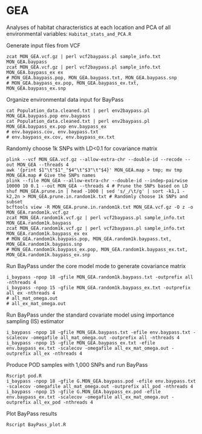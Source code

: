 # GEA

Analyses of habitat characteristics at each location and PCA of all environmental variables:
`Habitat_stats_and_PCA.R`

Generate input files from VCF
```
zcat MON_GEA.vcf.gz | perl vcf2baypass.pl sample_info.txt MON_GEA.baypass
zcat MON_GEA.vcf.gz | perl vcf2baypass.pl sample_info.txt MON_GEA.baypass_ex ex
# MON_GEA.baypass.pop, MON_GEA.baypass.txt, MON_GEA.baypass.snp
# MON_GEA.baypass_ex.pop, MON_GEA.baypass_ex.txt, MON_GEA.baypass_ex.snp
```

Organize environmental data input for BayPass
```
cat Population_data.cleaned.txt | perl env2baypass.pl MON_GEA.baypass.pop env.baypass
cat Population_data.cleaned.txt | perl env2baypass.pl MON_GEA.baypass_ex.pop env.baypass_ex
# env.baypass.cov, env.baypass.txt
# env.baypass_ex.cov, env.baypass_ex.txt
```

Randomly choose 1k SNPs with LD<0.1 for covariance matrix
```
plink --vcf MON_GEA.vcf.gz --allow-extra-chr --double-id --recode --out MON_GEA --threads 4
awk '{print $1"\t"$1"_"$4"\t"$3"\t"$4}' MON_GEA.map > tmp; mv tmp MON_GEA.map # Give the SNPs names
plink --file MON_GEA --allow-extra-chr --double-id --indep-pairwise 10000 10 0.1 --out MON_GEA --threads 4 # Prune the SNPs based on LD
shuf MON_GEA.prune.in | head -1000 | sed 's/_/\t/g' | sort -k1,1 -k2,2n > MON_GEA.prune.in.random1k.txt # Randomly choose 1k SNPs and subset
bcftools view -R MON_GEA.prune.in.random1k.txt MON_GEA.vcf.gz -O z -o MON_GEA.random1k.vcf.gz
zcat MON_GEA.random1k.vcf.gz | perl vcf2baypass.pl sample_info.txt MON_GEA.random1k.baypass
zcat MON_GEA.random1k.vcf.gz | perl vcf2baypass.pl sample_info.txt MON_GEA.random1k.baypass_ex ex
# MON_GEA.random1k.baypass.pop, MON_GEA.random1k.baypass.txt, MON_GEA.random1k.baypass.snp
# MON_GEA.random1k.baypass_ex.pop, MON_GEA.random1k.baypass_ex.txt, MON_GEA.random1k.baypass_ex.snp
```

Run BayPass under the core model mode to generate covariance matrix
```
i_baypass -npop 18 -gfile MON_GEA.random1k.baypass.txt -outprefix all -nthreads 4
i_baypass -npop 15 -gfile MON_GEA.random1k.baypass_ex.txt -outprefix all_ex -nthreads 4
# all_mat_omega.out
# all_ex_mat_omega.out
```

Run BayPass under the standard covariate model using importance sampling (IS) estimator 
```
i_baypass -npop 18 -gfile MON_GEA.baypass.txt -efile env.baypass.txt -scalecov -omegafile all_mat_omega.out -outprefix all -nthreads 4
i_baypass -npop 15 -gfile MON_GEA.baypass_ex.txt -efile env.baypass_ex.txt -scalecov -omegafile all_ex_mat_omega.out -outprefix all_ex -nthreads 4
```

Produce POD samples with 1,000 SNPs and run BayPass
```
Rscript pod.R
i_baypass -npop 18 -gfile G.MON_GEA.baypass.pod -efile env.baypass.txt -scalecov -omegafile all_mat_omega.out -outprefix all_pod -nthreads 4
i_baypass -npop 15 -gfile G.MON_GEA.baypass_ex.pod -efile env.baypass_ex.txt -scalecov -omegafile all_ex_mat_omega.out -outprefix all_ex_pod -nthreads 4
```

Plot BayPass results
```
Rscript BayPass_plot.R
```
